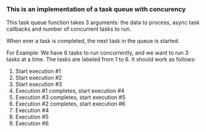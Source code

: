 
### This is an implementation of a task queue with concurency


This task queue function takes 3 arguments: the data to process, async task callbacks and number of concurrent tasks to run.

When ever a task is completed, the next task in the queue is started.

For Example: We have 6 tasks to run concurrently, and we want to run 3 tasks at a time. The tasks are labeled from 1 to 6. It should work as follows:

1. Start execution #1
2. Start execution #2
3. Start execution #3
4. Execution #1 completes, start execution #4
5. Execution #3 completes, start execution #5
6. Execution #2 completes, start execution #6
7. Execution #4
8. Execution #5
9. Execution #6

